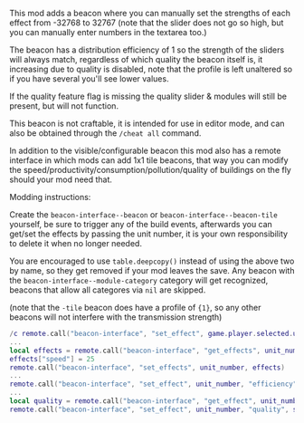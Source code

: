 This mod adds a beacon where you can manually set the strengths of each effect from -32768 to 32767
(note that the slider does not go so high, but you can manually enter numbers in the textarea too.)

The beacon has a distribution efficiency of 1 so the strength of the sliders will always match,
regardless of which quality the beacon itself is, it increasing due to quality is disabled,
note that the profile is left unaltered so if you have several you'll see lower values.

If the quality feature flag is missing the quality slider & modules will still be present, but will not function.

This beacon is not craftable, it is intended for use in editor mode, and can also be obtained through the `/cheat all` command.

In addition to the visible/configurable beacon this mod also has a remote interface in which mods can add 1x1 tile beacons,
that way you can modify the speed/productivity/consumption/pollution/quality of buildings on the fly should your mod need that.

Modding instructions:

Create the `beacon-interface--beacon` or `beacon-interface--beacon-tile` yourself, be sure to trigger any of the build events,
afterwards you can get/set the effects by passing the unit number, it is your own responsibility to delete it when no longer needed.

You are encouraged to use `table.deepcopy()` instead of using the above two by name, so they get removed if your mod leaves the save.
Any beacon with the `beacon-interface--module-category` category will get recognized, beacons that allow all categores via `nil` are skipped.

(note that the `-tile` beacon does have a profile of `{1}`, so any other beacons will not interfere with the transmission strength)

```lua
/c remote.call("beacon-interface", "set_effect", game.player.selected.unit_number, "productivity", 10)
...
local effects = remote.call("beacon-interface", "get_effects", unit_number)
effects["speed"] = 25
remote.call("beacon-interface", "set_effects", unit_number, effects)
...
remote.call("beacon-interface", "set_effect", unit_number, "efficiency", 25)
...
local quality = remote.call("beacon-interface", "get_effect", unit_number, "quality")
remote.call("beacon-interface", "set_effect", unit_number, "quality", speed + 25)
```
